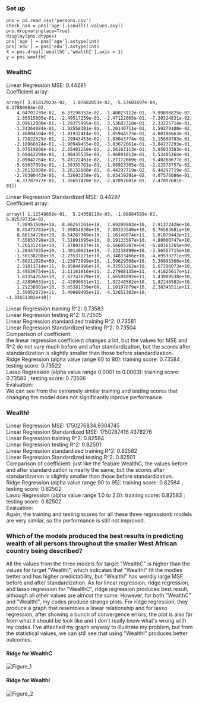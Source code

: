 ### Set up
```
pns = pd.read_csv('persons.csv')
check_nan = pns['age'].isnull().values.any()
pns.dropna(inplace=True)
display(pns.dtypes)
pns['age'] = pns['age'].astype(int)
pns['edu'] = pns['edu'].astype(int)
X = pns.drop(['wealthC','wealthI'],axis = 1)
y = pns.wealthC
```
### WealthC
Linear Regression MSE: 0.44281    
Coefficient array:
```
array([ 3.01812923e-02,  1.07882853e-02, -5.57603897e-04,  8.37880684e-02,
    4.04701739e-02,  6.37198352e-02, -1.40023112e-01,  9.99896825e-02,
    1.85515805e-01, -2.49517259e-01, -2.47122665e-01, -7.30324831e-02,
    3.09612080e-01, -1.29375995e-01,  3.53607318e-01,  2.33225714e-01,
   -1.34364084e-01, -1.92558301e-01, -1.20146711e-01,  3.59279100e-02,
    1.46004504e-01, -1.81932414e-01,  1.05944573e-01,  4.00186663e-01,
    1.72822325e-01,  2.29943453e-02,  1.03043774e-01, -1.15888783e-01,
   -2.18966624e-01, -2.90949455e-01, -3.83672661e-01, -3.84737293e-01,
    3.07519898e-01,  2.55401258e-02,  2.56163113e-01,  3.95033383e-01,
    3.60442298e-01,  1.90435535e-01,  3.86891012e-01,  1.53405264e-01,
   -2.09042764e-02,  5.43122461e-02, -1.27172669e-01, -5.40268677e-01,
   -5.63637093e-01, -1.58355761e-01, -1.08923385e-01, -2.12578757e-02,
   -3.26132080e-01,  3.26132080e-01, -6.44297719e-02,  6.44297719e-02,
   -2.76390443e-01,  4.32693258e-01,  6.03439291e-02,  4.07576086e-01,
   -6.37787977e-01,  1.35651470e-02, -2.47897601e-01,  2.47897601e-01])
```
Linear Regression Standardized MSE: 0.44297  
Coefficient array:
```
array([ 1.12548658e-01,  5.24358116e-03, -1.08884589e-02,  6.92579735e-02,
    7.36951509e+10,  8.66257201e+10,  7.69209583e+10,  7.91372426e+10,
    8.45473781e+10,  7.89854838e+10,  7.88333540e+10,  8.76583681e+10,
    8.66134726e+10,  8.54267349e+10,  1.16140874e+11,  1.01070442e+11,
    7.65053798e+10,  7.51091695e+10,  8.19133567e+10,  4.80000747e+10,
    7.26531241e+10,  7.87003037e+10, -6.56609287e+09, -6.60161265e+09,
   -1.20447035e+10, -1.40140921e+10, -7.23238899e+10, -3.56557715e+10,
   -1.50138208e+10, -2.23537221e+10, -6.34833466e+10, -4.69533271e+09,
   -7.80211026e+09, -1.23673099e+10, -1.59629508e+10,  5.30991560e+10,
    2.31813714e+11,  8.95044996e+10,  4.32553262e+10,  1.67206073e+10,
    3.49539754e+11,  2.11161816e+11,  2.27988135e+11,  4.41825617e+11,
    1.81354767e+10,  2.62747629e+10,  1.66594092e+11,  3.43909538e+10,
   -2.42890031e+11, -2.42890031e+11,  1.82248582e+10,  1.82248582e+10,
    1.21238081e+10,  5.65381739e+09,  1.10197079e+10,  2.38345511e+11,
    2.39952072e+11,  3.49669495e+10, -4.32651302e+10, -4.32651302e+10])
```
Linear Regression training R^2: 0.73583    
Linear Regression testing R^2: 0.73505  
Linear Regression standardized training R^2: 0.73581   
Linear Regression Standardized testing R^2: 0.73504  
Comparison of coefficient:  
the linear regression coefficient changes a lot, but the values for MSE and R^2 do not vary much before and after standardization, but the scores after standardization is slightly smaller than those before standardization.    
Ridge Regression (alpha value range 60 to 80): training score: 0.73584 ; testing score: 0.73522   
Lasso Regression (alpha value range 0.0001 to 0.0003): training score: 0.73583 ; testing score: 0.73506   
Evaluation:  
We can see from the extremely similar training and testing scores that changing the model does not significantly inprove performance.

### WealthI
Linear Regression MSE: 1750276834.9304745   
Linear Regression Standardized MSE: 1750287416.4378276  
Linear Regression training R^2: 0.82584    
Linear Regression testing R^2: 0.82501  
Linear Regression standardized training R^2: 0.82582     
Linear Regression Standardized testing R^2: 0.82501     
Comparison of coefficient: just like the feature WealthC, the values before and after standardization is nearly the same, but the scores after standardization is slightly smaller than those before standardization.    
Ridge Regression (alpha value range 90 to 95): training score: 0.82584 ; testing score: 0.82502   
Lasso Regression (alpha value range 1.0 to 2.0): training score: 0.82583 ; testing score: 0.82502  
Evaluation:  
Again, the training and testing scores for all these three regressionb models are very similar, so the performance is still not improved.

### Which of the models produced the best results in predicting wealth of all persons throughout the smaller West African country being described? 
All the values from the three models for target "WealthC" is higher than the values for target "WealthI", which indicates that "WealthI" fit the modles better and has higher predictability, but "WealthI" has weirdly large MSE before and after standardization. As for linear regression, ridge regression, and lasso regression for "WealthC", ridge regression produces best result, although all other values are almost the same. However, for both "WealthC" and "WealthI", my codes produce strange plots. For ridge regression, they produce a graph that resembles a linear relationship and for lasso regression, after showing a bunch of convergence errors, the plot is also far from what it should be look like and I don't really know what's wrong with my codes. I've attached my graph anyway to illustrate my problem, but from the statistical values, we can still see that using "WealthI" produces better outcomes.
#### Ridge for WealthC
![Figure_1](https://user-images.githubusercontent.com/78099480/115155070-c7b2bc80-a0b0-11eb-92cd-bdf08075c3e3.png)
#### Ridge for WealthI
![Figure_2](https://user-images.githubusercontent.com/78099480/115155079-d305e800-a0b0-11eb-843a-5d1b4ad17b65.png)
